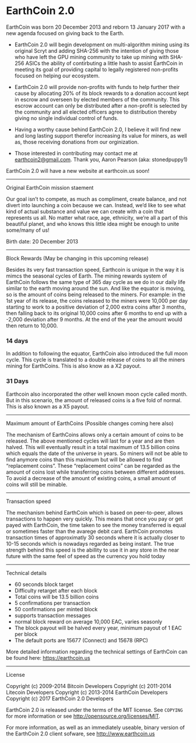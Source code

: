 EarthCoin 2.0
=============

EarthCoin was born 20 December 2013 and reborn 13 January 2017 with a new agenda focused on giving back to the Earth.

  - EarthCoin 2.0 will begin development on multi-algorithm mining using its original Scryt and adding SHA-256 with the intention of giving those who have left the GPU mining community to take up mining with SHA-256 ASICs the ability of contirbuting a little hash to assist EarthCoin in meeting its goal of providing capital to legally registered non-profits focused on helping our ecosystem.
  
  - EarthCoin 2.0 will provide non-profits with funds to help further their cause by allocating 20% of its block rewards to a donation account kept in escrow and overseen by elected members of the community.  This escrow account can only be distributed after a non-profit is selected by the community and all elected officers agree to distribution thereby giving no single individual control of funds.
  
  - Having a worthy cause behind EarthCoin 2.0, I believe it will find new and long lasting support therefor increasing its value for miners, as well as, those receiving donations from our orginization.  
  
  - Those interested in contributing may contact me at earthcoin2@gmail.com.  Thank you, Aaron Pearson (aka: stonedpuppy1)
  
EarthCoin 2.0 will have a new website at earthcoin.us soon!

----------------

Original EarthCoin mission staement

Our goal isn’t to compete, as much as compliment, create balance, and not divert into launching a coin because we can. Instead, we’d like to see what kind of actual substance and value we can create with a coin that represents us all. No matter what race, age, ethnicity, we’re all a part of this beautiful planet, and who knows this little idea might be enough to unite some/many of us! 

Birth date: 20 December 2013

----------------

Block Rewards (May be changing in this upcoming release)

Besides its very fast transaction speed, Earthcoin is unique in the way it is mimcs the seasonal cycles of Earth. The mining rewards system of EarthCoin follows the same type of 365 day cycle as we do in our daily life similar to the earth moving around the sun. And like the equator is moving, so is the amount of coins being released to the miners. For example: in the 1st year of its release, the coins released to the miners were 10,000 per day starting to work to a positive deviation of 2,000 extra coins after 3 months, then falling back to its original 10,000 coins after 6 months to end up with a -2,000 deviation after 9 months. At the end of the year the amount would then return to 10,000.

### 14 days

In addition to following the equator, EarthCoin also introduced the full moon cycle. This cycle is translated to a double release of coins to all the miners mining for EarthCoins. This is also know as a X2 payout.

### 31 Days

Earthcoin also incorporated the other well known moon cycle called month. But in this scenario, the amount of released coins is a five fold of normal. This is also known as a X5 payout.

----------------

Maximum amount of EarthCoins (Possible changes coming here also)

The mechanism of EarthCoins allows only a certain amount of coins to be released. The above mentioned cycles will last for a year and are then halved. This will eventually result in a total maximum of 13.5 billion coins which equals the date of the universe in years. So miners will not be able to find anymore coins than this maximum but will be allowed to find “replacement coins”. These “replacement coins” can be regarded as the amount of coins lost while transferring coins between different addresses. To avoid a decrease of the amount of existing coins, a small amount of coins will still be minable.

----------------

Transaction speed

The mechanism behind EarthCoin which is based on peer-to-peer, allows transactions to happen very quickly. This means that once you pay or get payed with EarthCoin, the time taken to see the money transferred is equal or sometimes faster than the avarege debit card. EarthCoin promotes transaction times of approximatly 30 seconds where it is actually closer to 10-15 seconds which is nowadays regarded as being instant. The true strength behind this speed is the abillity to use it in any store in the near future with the same feel of speed as the currency you hold today

----------------

Technical details

* 60 seconds block target
* Difficulty retarget after each block
* Total coins will be 13.5 billion coins
* 5 confirmations per transaction
* 50 confirmations per minted block
* supports transaction messages
* normal block reward on average 10,000 EAC, varies seasonly
* The block payout will be halved every year, minimum payout of 1 EAC per block
* The default ports are 15677 (Connect) and 15678 (RPC)

More detailed information regarding the technical settings of EarthCoin can be found here: https://earthcoin.us

------------

License

Copyright (c) 2009-2014 Bitcoin Developers
Copyright (c) 2011-2014 Litecoin Developers
Copyright (c) 2013-2014 EarthCoin Developers
Copyright (c) 2017 EarthCoin 2.0 Developers

EarthCoin 2.0 is released under the terms of the MIT license. See `COPYING` for more
information or see http://opensource.org/licenses/MIT.

For more information, as well as an immediately useable, binary version of
the EarthCoin 2.0 client sofware, see http://www.earthcoin.us

